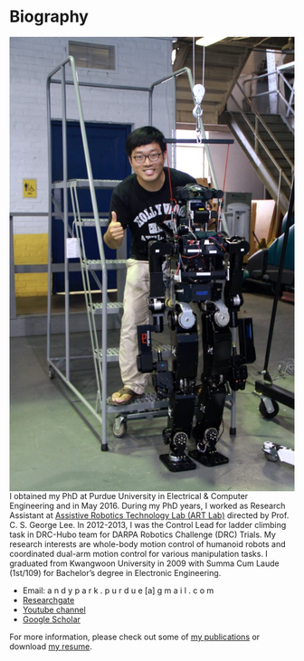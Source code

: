 # Biography

<img src="images/andy-drchubo.jpg" alt="Image" style="float: left; margin-right: 50px" class="small-image">


I obtained my PhD at Purdue University in Electrical & Computer Engineering and in May 2016. During my PhD years, I worked as Research Assistant at [Assistive Robotics Technology Lab (ART Lab)](https://engineering.purdue.edu/artlab) directed by Prof. C. S. George Lee. In 2012-2013, I was the Control Lead for ladder climbing task in DRC-Hubo team for DARPA Robotics Challenge (DRC) Trials. My research interests are whole-body motion control of humanoid robots and coordinated dual-arm motion control for various manipulation tasks. I graduated from Kwangwoon University in 2009 with Summa Cum Laude (1st/109) for Bachelor’s degree in Electronic Engineering.

- Email: a n d y p a r k . p u r d u e [a] g m a i l . c o m
- [Researchgate](https://www.researchgate.net/profile/Hyungju_Andy_Park)
- [Youtube channel](http://www.youtube.com/c/Robodreamer)
- [Google Scholar](https://scholar.google.com/citations?hl=en&user=29mKTmQAAAAJ)

For more information, please check out some of [my publications](https://scholar.google.com/citations?hl=en&user=29mKTmQAAAAJ) or download [my resume](https://www.dropbox.com/s/pboxmcvhoohlb5a/andypark_resume_august_2022.pdf?dl=0). 